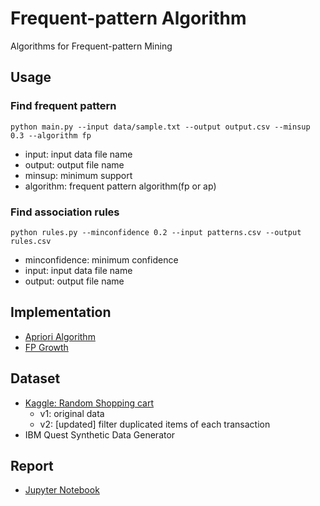 # Frequent-pattern Algorithm

Algorithms for Frequent-pattern Mining

## Usage

### Find frequent pattern
```
python main.py --input data/sample.txt --output output.csv --minsup 0.3 --algorithm fp
```
- input: input data file name
- output: output file name
- minsup: minimum support
- algorithm: frequent pattern algorithm(fp or ap)


### Find association rules
```
python rules.py --minconfidence 0.2 --input patterns.csv --output rules.csv
```
- minconfidence: minimum confidence
- input: input data file name
- output: output file name


## Implementation
- [Apriori Algorithm](https://en.wikipedia.org/wiki/Apriori_algorithm)
- [FP Growth](https://en.wikibooks.org/wiki/Data_Mining_Algorithms_In_R/Frequent_Pattern_Mining/The_FP-Growth_Algorithm)

## Dataset
- [Kaggle: Random Shopping cart](https://www.kaggle.com/fanatiks/shopping-cart)
    - v1: original data
    - v2: [updated] filter duplicated items of each transaction
- IBM Quest Synthetic Data Generator

## Report
- [Jupyter Notebook](https://nbviewer.jupyter.org/github/Sirius207/Frequent-pattern-Algorithm/blob/master/Report.ipynb)

